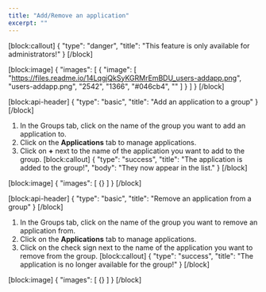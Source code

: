 ```yaml
---
title: "Add/Remove an application"
excerpt: ""
---
```

[block:callout]
{
  "type": "danger",
  "title": "This feature is only available for administrators!"
}
[/block]

[block:image]
{
  "images": [
    {
      "image": [
        "https://files.readme.io/14LqgjQkSyKGRMrEmBDU_users-addapp.png",
        "users-addapp.png",
        "2542",
        "1366",
        "#046cb4",
        ""
      ]
    }
  ]
}
[/block]

[block:api-header]
{
  "type": "basic",
  "title": "Add an application to a group"
}
[/block]
1. In the Groups tab, click on the name of the group you want to add an application to.
2. Click on the **Applications** tab to manage applications.
3. Click on **+** next to the name of the application you want to add to the group.
[block:callout]
{
  "type": "success",
  "title": "The application is added to the group!",
  "body": "They now appear in the list."
}
[/block]

[block:image]
{
  "images": [
    {}
  ]
}
[/block]

[block:api-header]
{
  "type": "basic",
  "title": "Remove an application from a group"
}
[/block]
1. In the Groups tab, click on the name of the group you want to remove an application from.
2. Click on the **Applications** tab to manage applications.
3. Click on the check sign next to the name of the application you want to remove from the group.
[block:callout]
{
  "type": "success",
  "title": "The application is no longer available for the group!"
}
[/block]

[block:image]
{
  "images": [
    {}
  ]
}
[/block]